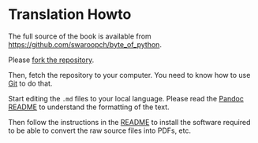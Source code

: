 # Translation Howto #

The full source of the book is available from
<https://github.com/swaroopch/byte_of_python>.

Please
[fork the repository](https://help.github.com/articles/fork-a-repo).

Then, fetch the repository to your computer. You need to know how to
use [Git](http://www.git-scm.com) to do that.

Start editing the `.md` files to your local language. Please read the
[Pandoc README](http://johnmacfarlane.net/pandoc/README.html#pandocs-markdown)
to understand the formatting of the text.

Then follow the instructions in the
[README](https://github.com/swaroopch/byte_of_python#readme) to
install the software required to be able to convert the raw source
files into PDFs, etc.
